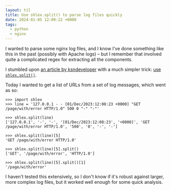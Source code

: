 ```yaml
---
layout: til
title: Use shlex.split() to parse log files quickly
date: 2024-01-05 12:09:22 +0000
tags:
  - python
  - nginx
---
```

I wanted to parse some nginx log files, and I know I've done something like this in the past (possibly with Apache logs) – but I remember that involved quite a complicated regex for extracting all the components.

I stumbled upon [an article by ksndeveloper][ksndeveloper] with a much simpler trick: [use `shlex.split()`][shlex.split].

Today I wanted to get a list of URLs from a set of log messages, which went as so:

```pycon
>>> import shlex
>>> line = '127.0.0.1 - - [01/Dec/2023:12:08:23 +0000] "GET /page/with/error HTTP/1.0" 500 0 "-" "-"'

>>> shlex.split(line)
['127.0.0.1', '-', '-', '[01/Dec/2023:12:08:23', '+0000]', 'GET /page/with/error HTTP/1.0', '500', '0', '-', '-']

>>> shlex.split(line)[5]
'GET /page/with/error HTTP/1.0'

>>> shlex.split(line)[5].split()
['GET', '/page/with/error', 'HTTP/1.0']

>>> shlex.split(line)[5].split()[1]
'/page/with/error'
```

I haven't tested this extensively, so I don't know if it's robust against larger, more complex log files, but it worked well enough for some quick analysis.

[ksndeveloper]: https://dev.to/ksndeveloper/parsing-nginx-logs-using-python-1m6k
[shlex.split]: https://docs.python.org/3/library/shlex.html#shlex.split
